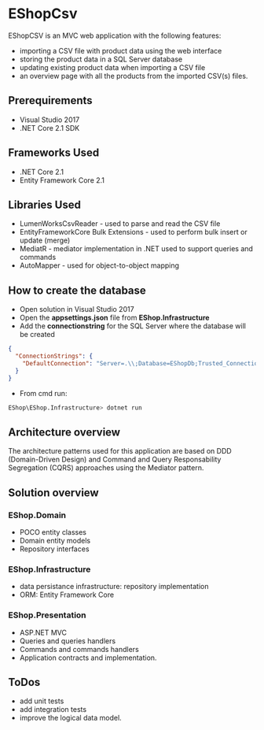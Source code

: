 # EShopCsv

EShopCSV is an MVC web application with the following features:
- importing a CSV file with product data using the web interface
- storing the product data in a SQL Server database
- updating existing product data when importing a CSV file 
- an overview page with all the products from the imported CSV(s) files.

## Prerequirements

* Visual Studio 2017 
* .NET Core 2.1 SDK 

## Frameworks Used

* .NET Core 2.1
* Entity Framework Core 2.1

## Libraries Used

* LumenWorksCsvReader - used to parse and read the CSV file
* EntityFrameworkCore Bulk Extensions - used to perform bulk insert or update (merge) 
* MediatR - mediator implementation in .NET used to support queries and commands
* AutoMapper - used for object-to-object mapping

## How to create the database

* Open solution in Visual Studio 2017
* Open the **appsettings.json**  file from **EShop.Infrastructure**
* Add the **connectionstring** for the SQL Server where the database will be created
```json
{
  "ConnectionStrings": {
    "DefaultConnection": "Server=.\\;Database=EShopDb;Trusted_Connection=True;MultipleActiveResultSets=true"
  }
}
```
* From cmd run:
```sh
EShop\EShop.Infrastructure> dotnet run
```

## Architecture overview

The architecture patterns used for this application are based on DDD (Domain-Driven Design) and Command and Query Responsability Segregation (CQRS) approaches using the Mediator pattern.

## Solution overview

### EShop.Domain
- POCO entity classes
- Domain entity models
- Repository interfaces

### EShop.Infrastructure
- data persistance infrastructure: repository implementation
- ORM: Entity Framework Core

### EShop.Presentation
- ASP.NET MVC
- Queries and queries handlers 
- Commands and commands handlers
- Application contracts and implementation.

## ToDos
- add unit tests
- add integration tests
- improve the logical data model.
